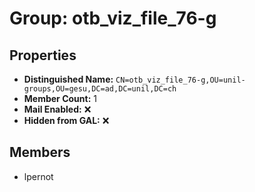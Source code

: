 # Group: otb_viz_file_76-g

## Properties

- **Distinguished Name:** `CN=otb_viz_file_76-g,OU=unil-groups,OU=gesu,DC=ad,DC=unil,DC=ch`
- **Member Count:** 1
- **Mail Enabled:** ❌
- **Hidden from GAL:** ❌

## Members

- lpernot
